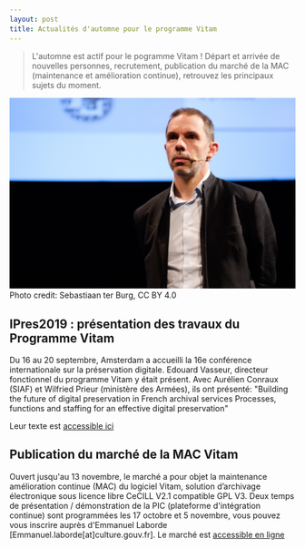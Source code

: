 ```yaml
---
layout: post
title: Actualités d'automne pour le programme Vitam
---
```


> L'automne est actif pour le pogramme Vitam ! Départ et arrivée de nouvelles personnes, recrutement, publication du marché de la MAC (maintenance et amélioration continue), retrouvez les principaux sujets du moment.

![Logos](/public/images/iPres2019_Vasseur.jpg)
Photo credit: Sebastiaan ter Burg, CC BY 4.0

## IPres2019 : présentation des travaux du Programme Vitam

Du 16 au 20 septembre, Amsterdam a accueilli la 16e conférence internationale sur la préservation digitale. Edouard Vasseur, directeur fonctionnel du programme Vitam y était présent.
Avec Aurélien Conraux (SIAF) et Wilfried Prieur (ministère des Armées), ils ont présenté:
"Building the future of digital preservation in French archival services Processes, functions and staffing for an effective digital preservation"

Leur texte est [accessible ici](https://ipres2019.org/static/pdf/iPres2019_paper_29.pdf)


## Publication du marché de la MAC Vitam 
Ouvert jusqu'au 13 novembre, le marché a pour objet la maintenance amélioration continue (MAC) du logiciel Vitam, solution d’archivage électronique sous licence libre CeCILL V2.1 compatible GPL V3. 
Deux temps de présentation / démonstration de la PIC (plateforme d'intégration continue) sont programmées les 17 octobre et 5 novembre, vous pouvez vous inscrire auprès d'Emmanuel Laborde [Emmanuel.laborde[at]culture.gouv.fr].
Le marché est [accessible en ligne](https://www.marches-publics.gouv.fr/app.php/consultation/439342)
